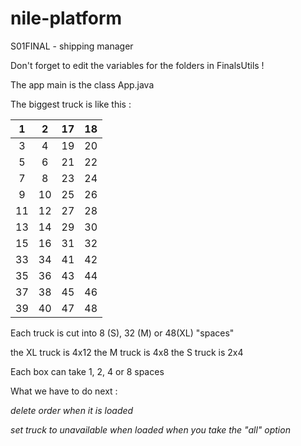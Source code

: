 # nile-platform
S01FINAL - shipping manager

Don't forget to edit the variables for the folders in FinalsUtils !

The app main is the class App.java

The biggest truck is like this :

1 | 2 | 17 | 18
:-: |:-: | :-: | :-:
3 | 4 | 19 | 20
5 | 6 | 21 | 22
7 | 8 | 23 | 24
9 | 10 | 25 | 26
11 | 12 | 27 | 28
13 | 14 | 29 | 30
15 | 16 | 31 | 32
33 | 34 | 41 | 42
35 | 36 | 43 | 44
37 | 38 | 45 | 46
39 | 40 | 47 | 48

Each truck is cut into 8 (S), 32 (M) or 48(XL) "spaces"

the XL truck is 4x12
the M truck is 4x8
the S truck is 2x4

Each box can take 1, 2, 4 or 8 spaces

What we have to do next :

*delete order when it is loaded*

*set truck to unavailable when loaded when you take the "all" option*